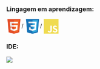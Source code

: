 <div>
  <h3>Lingagem em aprendizagem:</h3>
  <img align="center" alt="M-HTML" height="40" width="40" src="https://raw.githubusercontent.com/devicons/devicon/master/icons/html5/html5-original.svg">/
  <img align="center" alt="M-CSS" height="40" width="40" src="https://raw.githubusercontent.com/devicons/devicon/master/icons/css3/css3-original.svg">/
  <img align="center" alt="M-Js" height="40" width="40" src="https://raw.githubusercontent.com/devicons/devicon/master/icons/javascript/javascript-plain.svg">
  <div>
  <h3>IDE:</h3>



  </div>
</div>
<div>
 <a href="mailto:matheusirschlinger@gmail.com"><img src="https://img.shields.io/badge/Gmail-D14836?style=for-the-badge&logo=gmail&logoColor=white">
</div>
